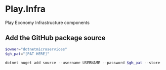 # Play.Infra
Play Economy Infrastructure components

## Add the GitHub package source
```powershell
$owner="dotnetmicroservices"
$gh_pat="[PAT HERE]"

dotnet nuget add source --username USERNAME --password $gh_pat --store-password-in-clear-text --name github "https://nuget.pkg.github.com/$owner/index.json"
```